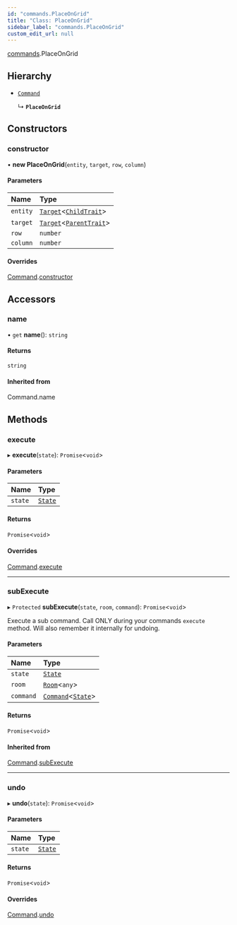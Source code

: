 ```yaml
---
id: "commands.PlaceOnGrid"
title: "Class: PlaceOnGrid"
sidebar_label: "commands.PlaceOnGrid"
custom_edit_url: null
---
```


[commands](../namespaces/commands.md).PlaceOnGrid

## Hierarchy

- [`Command`](Command.md)

  ↳ **`PlaceOnGrid`**

## Constructors

### constructor

• **new PlaceOnGrid**(`entity`, `target`, `row`, `column`)

#### Parameters

| Name | Type |
| :------ | :------ |
| `entity` | [`Target`](../modules.md#target)<[`ChildTrait`](traits.ChildTrait.md)\> |
| `target` | [`Target`](../modules.md#target)<[`ParentTrait`](traits.ParentTrait.md)\> |
| `row` | `number` |
| `column` | `number` |

#### Overrides

[Command](Command.md).[constructor](Command.md#constructor)

## Accessors

### name

• `get` **name**(): `string`

#### Returns

`string`

#### Inherited from

Command.name

## Methods

### execute

▸ **execute**(`state`): `Promise`<`void`\>

#### Parameters

| Name | Type |
| :------ | :------ |
| `state` | [`State`](State.md) |

#### Returns

`Promise`<`void`\>

#### Overrides

[Command](Command.md).[execute](Command.md#execute)

___

### subExecute

▸ `Protected` **subExecute**(`state`, `room`, `command`): `Promise`<`void`\>

Execute a sub command.
Call ONLY during your commands `execute` method.
Will also remember it internally for undoing.

#### Parameters

| Name | Type |
| :------ | :------ |
| `state` | [`State`](State.md) |
| `room` | [`Room`](Room.md)<`any`\> |
| `command` | [`Command`](Command.md)<[`State`](State.md)\> |

#### Returns

`Promise`<`void`\>

#### Inherited from

[Command](Command.md).[subExecute](Command.md#subexecute)

___

### undo

▸ **undo**(`state`): `Promise`<`void`\>

#### Parameters

| Name | Type |
| :------ | :------ |
| `state` | [`State`](State.md) |

#### Returns

`Promise`<`void`\>

#### Overrides

[Command](Command.md).[undo](Command.md#undo)
